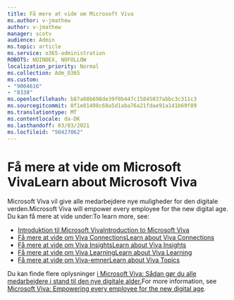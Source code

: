 ```yaml
---
title: Få mere at vide om Microsoft Viva
ms.author: v-jmathew
author: v-jmathew
manager: scotv
audience: Admin
ms.topic: article
ms.service: o365-administration
ROBOTS: NOINDEX, NOFOLLOW
localization_priority: Normal
ms.collection: Adm_O365
ms.custom:
- "9004616"
- "8338"
ms.openlocfilehash: b87a08b698de39f0b447c15845037abbc3c311c3
ms.sourcegitcommit: 0f1e81498c68a5d1aba76a21fdae91a141b69f89
ms.translationtype: MT
ms.contentlocale: da-DK
ms.lasthandoff: 03/03/2021
ms.locfileid: "50427062"
---
```

# <a name="learn-about-microsoft-viva"></a><span data-ttu-id="cc2e9-102">Få mere at vide om Microsoft Viva</span><span class="sxs-lookup"><span data-stu-id="cc2e9-102">Learn about Microsoft Viva</span></span>

<span data-ttu-id="cc2e9-103">Microsoft Viva vil give alle medarbejdere nye muligheder for den digitale verden.</span><span class="sxs-lookup"><span data-stu-id="cc2e9-103">Microsoft Viva will empower every employee for the new digital age.</span></span> <span data-ttu-id="cc2e9-104">Du kan få mere at vide under:</span><span class="sxs-lookup"><span data-stu-id="cc2e9-104">To learn more, see:</span></span>

- [<span data-ttu-id="cc2e9-105">Introduktion til Microsoft Viva</span><span class="sxs-lookup"><span data-stu-id="cc2e9-105">Introduction to Microsoft Viva</span></span>](https://www.microsoft.com/microsoft-viva/overview)
- [<span data-ttu-id="cc2e9-106">Få mere at vide om Viva Connections</span><span class="sxs-lookup"><span data-stu-id="cc2e9-106">Learn about Viva Connections</span></span>](https://aka.ms/VivaConnectionsBlog/)
- [<span data-ttu-id="cc2e9-107">Få mere at vide om Viva Insights</span><span class="sxs-lookup"><span data-stu-id="cc2e9-107">Learn about Viva Insights</span></span>](https://aka.ms/VivaInsightsBlog)
- [<span data-ttu-id="cc2e9-108">Få mere at vide om Viva Learning</span><span class="sxs-lookup"><span data-stu-id="cc2e9-108">Learn about Viva Learning</span></span>](https://aka.ms/VivaLearningBlog)
- [<span data-ttu-id="cc2e9-109">Få mere at vide om Viva-emner</span><span class="sxs-lookup"><span data-stu-id="cc2e9-109">Learn about Viva Topics</span></span>](https://aka.ms/viva/topics/blog)

<span data-ttu-id="cc2e9-110">Du kan finde flere oplysninger [i Microsoft Viva: Sådan gør du alle medarbejdere i stand til den nye digitale alder.](https://www.microsoft.com/microsoft-365/blog/2021/02/04/microsoft-viva-empowering-every-employee-for-the-new-digital-age/)</span><span class="sxs-lookup"><span data-stu-id="cc2e9-110">For more information, see [Microsoft Viva: Empowering every employee for the new digital age](https://www.microsoft.com/microsoft-365/blog/2021/02/04/microsoft-viva-empowering-every-employee-for-the-new-digital-age/).</span></span>
